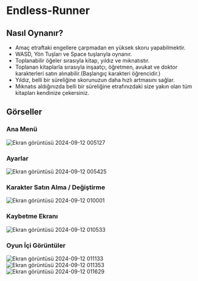 # Endless-Runner

## Nasıl Oynanır?
* Amaç etraftaki engellere çarpmadan en yüksek skoru yapabilmektir.
* WASD, Yön Tuşları ve Space tuşlarıyla oynanır.
* Toplanabilir öğeler sırasıyla kitap, yıldız ve mıknatıstır.
* Toplanan kitaplarla sırasıyla inşaatçı, öğretmen, avukat ve doktor karakterleri satın alınabilir.(Başlangıç karakteri öğrencidir.)
* Yıldız, belli bir süreliğine skorunuzun daha hızlı artmasını sağlar.
* Mıknatıs aldığınızda belli bir süreliğine etrafınızdaki size yakın olan tüm kitapları kendinize çekersiniz.

## Görseller

### Ana Menü
![Ekran görüntüsü 2024-09-12 005127](https://github.com/user-attachments/assets/866ca4da-c13f-4e17-9e3c-22d5eeaea6a3)

### Ayarlar
![Ekran görüntüsü 2024-09-12 005425](https://github.com/user-attachments/assets/b1c50a19-b36d-43eb-bda0-96b628be6453)

### Karakter Satın Alma / Değiştirme
![Ekran görüntüsü 2024-09-12 010001](https://github.com/user-attachments/assets/5ffa920c-58a1-4610-9f3c-d74b7d59fc9e)

### Kaybetme Ekranı
![Ekran görüntüsü 2024-09-12 010533](https://github.com/user-attachments/assets/2d3c54d7-2188-41cf-872f-12ca133779d3)

### Oyun İçi Görüntüler
![Ekran görüntüsü 2024-09-12 011133](https://github.com/user-attachments/assets/9abdf4df-75c7-44ae-a8c3-723ada50d525)
![Ekran görüntüsü 2024-09-12 011353](https://github.com/user-attachments/assets/ab04d303-00b6-4491-97f6-146465754119)
![Ekran görüntüsü 2024-09-12 011629](https://github.com/user-attachments/assets/3ee52ea6-0a87-41a4-8b5f-a386b26212e2)


